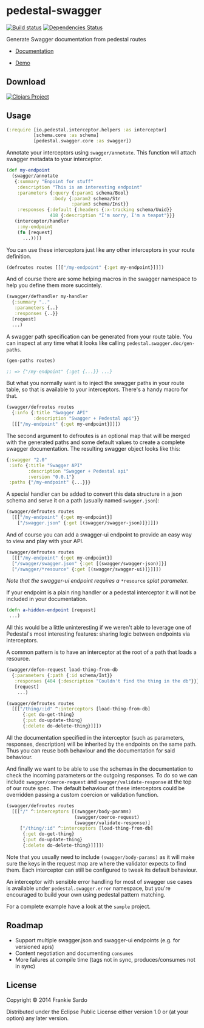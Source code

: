 # pedestal-swagger

[![Build status](https://circleci.com/gh/frankiesardo/pedestal-swagger.svg?style=shield)](https://circleci.com/gh/frankiesardo/pedestal-swagger) [![Dependencies Status](http://jarkeeper.com/frankiesardo/pedestal-swagger/status.png)](http://jarkeeper.com/frankiesardo/pedestal-swagger)

Generate Swagger documentation from pedestal routes

- [Documentation](http://frankiesardo.github.io/pedestal-swagger/)

- [Demo](https://pedestal-swagger.herokuapp.com)

## Download

[![Clojars Project](http://clojars.org/frankiesardo/pedestal-swagger/latest-version.svg)](http://clojars.org/frankiesardo/pedestal-swagger)

## Usage

```clj
(:require [io.pedestal.interceptor.helpers :as interceptor]
          [schema.core :as schema]
          [pedestal.swagger.core :as swagger])
```

Annotate your interceptors using `swagger/annotate`. This function will attach swagger metadata to your interceptor.

```clj
(def my-endpoint
  (swagger/annotate
   {:summary "Enpoint for stuff"
    :description "This is an interesting endpoint"
    :parameters {:query {:param1 schema/Bool}
                 :body {:param2 schema/Str
                        :param3 schema/Inst}}
    :responses {:default {:headers {:x-tracking schema/Uuid}}
                418 {:description "I'm sorry, I'm a teapot"}}}
   (interceptor/handler
    ::my-endpoint
    (fn [request]
      ...))))
```

You can use these interceptors just like any other interceptors in your route definition.

```clj
(defroutes routes [[["/my-endpoint" {:get my-endpoint}]]])
```

And of course there are some helping macros in the swagger namespace to help you define them more succintely.

```clj
(swagger/defhandler my-handler
  {:summary ".."
   :parameters {..}
   :responses {..}}
  [request]
  ...)
```

A swagger path specification can be generated from your route table. You can inspect at any time what it looks like calling `pedestal.swagger.doc/gen-paths`.

```clj
(gen-paths routes)

;; => {"/my-endpoint" {:get {...}} ...}
```

But what you normally want is to inject the swagger paths in your route table, so that is available to your interceptors. There's a handy macro for that.

```clj
(swagger/defroutes routes
  {:info {:title "Swagger API"
          :description "Swagger + Pedestal api"}}
  [[["/my-endpoint" {:get my-endpoint}]]])
```

The second argument to defroutes is an optional map that will be merged with the generated paths and some default values to create a complete swagger documentation. The resulting swagger object looks like this:

```clj
{:swagger "2.0"
 :info {:title "Swagger API"
        :description "Swagger + Pedestal api"
        :version "0.0.1"}
 :paths {"/my-endpoint" {...}}}
```

A special handler can be added to convert this data structure in a json schema and serve it on a path (usually named `swagger.json`):

```clj
(swagger/defroutes routes
  [[["/my-endpoint" {:get my-endpoint}]
    ["/swagger.json" {:get [(swagger/swagger-json)]}]]])
```

And of course you can add a swagger-ui endpoint to provide an easy way to view and play with your API.

```clj
(swagger/defroutes routes
  [[["/my-endpoint" {:get my-endpoint}]
  ["/swagger/swagger.json" {:get [(swagger/swagger-json)]}]
  ["/swagger/*resource" {:get [(swagger/swagger-ui)]}]]])
```

_Note that the swagger-ui endpoint requires a_ `*resource` _splat parameter._

If your endpoint is a plain ring handler or a pedestal interceptor it will not be included in your documentation.

```clj
(defn a-hidden-endpoint [request]
 ...)
```

All this would be a little uninteresting if we weren't able to leverage one of Pedestal's most interesting features: sharing logic between endpoints via interceptors.

A common pattern is to have an interceptor at the root of a path that loads a resource.

```clj
(swagger/defon-request load-thing-from-db
  {:parameters {:path {:id schema/Int}}
   :responses {404 {:description "Couldn't find the thing in the db"}}}
   [request]
    ...)

(swagger/defroutes routes
  [[["/thing/:id" ^:interceptors [load-thing-from-db]
      {:get do-get-thing}
      {:put do-update-thing}
      {:delete do-delete-thing}]]])
```
All the documentation specified in the interceptor (such as parameters, responses, description) will be inherited by the endpoints on the same path. Thus you can reuse both behaviour and the documentation for said behaviour.

And finally we want to be able to use the schemas in the documentation to check the incoming parameters or the outgoing responses. To do so we can include `swagger/coerce-request` and `swagger/validate-response` at the top of our route spec. The default behaviour of these interceptors could be overridden passing a custom coercion or validation function.

```clj
(swagger/defroutes routes
  [[["/" ^:interceptors [(swagger/body-params)
                         (swagger/coerce-request)
                         (swagger/validate-response)]
     ["/thing/:id" ^:interceptors [load-thing-from-db]
      {:get do-get-thing}
      {:put do-update-thing}
      {:delete do-delete-thing}]]]])
```

Note that you usually need to include `(swagger/body-params)` as it will make sure the keys in the request map are where the validator expects to find them. Each interceptor can still be configured to tweak its default behaviour.

An interceptor with sensible error handling for most of swagger use cases is available under `pedestal.swagger.error` namespace, but you're encouraged to build your own using pedestal pattern matching.

For a complete example have a look at the `sample` project.


## Roadmap

- Support multiple swagger.json and swagger-ui endpoints (e.g. for versioned apis)
- Content negotiation and documenting `consumes`
- More failures at compile time (tags not in sync, produces/consumes not in sync)

## License

Copyright © 2014 Frankie Sardo

Distributed under the Eclipse Public License either version 1.0 or (at
your option) any later version.
